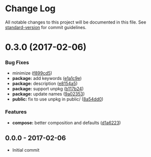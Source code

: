# Change Log

All notable changes to this project will be documented in this file. See [standard-version](https://github.com/conventional-changelog/standard-version) for commit guidelines.

<a name="0.3.0"></a>
# 0.3.0 (2017-02-06)


### Bug Fixes

* minimize ([f899cd5](https://github.com/tunnckocore/gibon/commit/f899cd5))
* **package:** add keywords ([e1a1c9e](https://github.com/tunnckocore/gibon/commit/e1a1c9e))
* **package:** description ([e8154a5](https://github.com/tunnckocore/gibon/commit/e8154a5))
* **package:** support unpkg ([b117b24](https://github.com/tunnckocore/gibon/commit/b117b24))
* **package:** update names ([9a02353](https://github.com/tunnckocore/gibon/commit/9a02353))
* **public:** fix to use unpkg in public/ ([8a54dd0](https://github.com/tunnckocore/gibon/commit/8a54dd0))


### Features

* **compose:** better composition and defaults ([d1a6223](https://github.com/tunnckocore/gibon/commit/d1a6223))





## 0.0.0 - 2017-02-06
- Initial commit